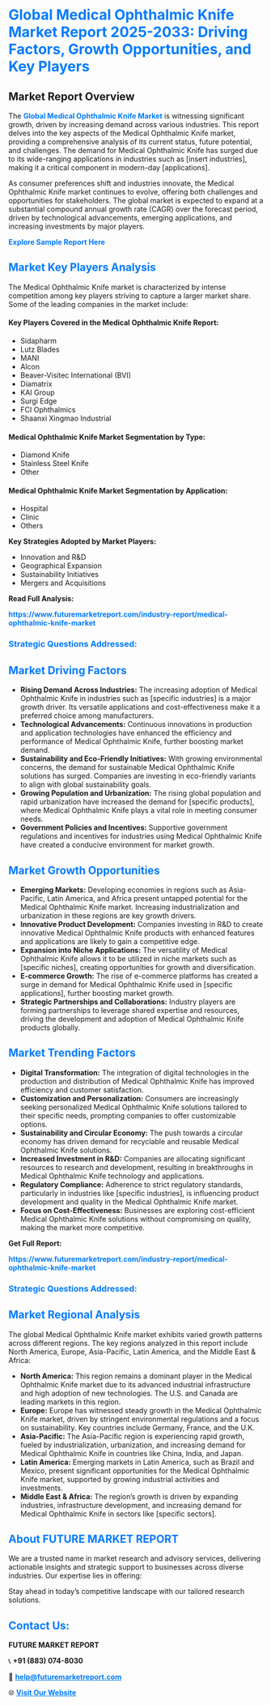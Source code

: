 <h1 style="color: #007BFF;">Global Medical Ophthalmic Knife Market Report 2025-2033: Driving Factors, Growth Opportunities, and Key Players</h1>

<section id="overview">
<h2>Market Report Overview</h2>
<p>The <a href="https://www.futuremarketreport.com/industry-report/medical-ophthalmic-knife-market" style="color: #007BFF; text-decoration: none;"><strong>Global Medical Ophthalmic Knife Market</strong></a> is witnessing significant growth, driven by increasing demand across various industries. This report delves into the key aspects of the Medical Ophthalmic Knife market, providing a comprehensive analysis of its current status, future potential, and challenges. The demand for Medical Ophthalmic Knife has surged due to its wide-ranging applications in industries such as [insert industries], making it a critical component in modern-day [applications].</p>
<p>As consumer preferences shift and industries innovate, the Medical Ophthalmic Knife market continues to evolve, offering both challenges and opportunities for stakeholders. The global market is expected to expand at a substantial compound annual growth rate (CAGR) over the forecast period, driven by technological advancements, emerging applications, and increasing investments by major players.</p>
</section>

<section id="overview">
<p><a href="https://www.futuremarketreport.com/request-sample/reportId=25946" style="color: #007BFF; text-decoration: none;"><strong>Explore Sample Report Here</strong></a></p>
</section>

<section id="key-players">
<h2 style="color: #007BFF;">Market Key Players Analysis</h2>
<p>The Medical Ophthalmic Knife market is characterized by intense competition among key players striving to capture a larger market share. Some of the leading companies in the market include:</p>
<h4>Key Players Covered in the Medical Ophthalmic Knife Report:</h4>
<ul><li>Sidapharm</li><li>Lutz Blades</li><li>MANI</li><li>Alcon</li><li>Beaver-Visitec International (BVI)</li><li>Diamatrix</li><li>KAI Group</li><li>Surgi Edge</li><li>FCI Ophthalmics</li><li>Shaanxi Xingmao Industrial</li></ul>
<h4>Medical Ophthalmic Knife Market Segmentation by Type:</h4>
<ul><li>Diamond Knife</li><li>Stainless Steel Knife</li><li>Other</li></ul>

<h4>Medical Ophthalmic Knife Market Segmentation by Application:</h4>
<ul><li>Hospital</li><li>Clinic</li><li>Others</li></ul>
<p><strong>Key Strategies Adopted by Market Players:</strong></p>
<ul>
<li>Innovation and R&D</li>
<li>Geographical Expansion</li>
<li>Sustainability Initiatives</li>
<li>Mergers and Acquisitions</li>
</ul>
</section>

<section>
<p><strong>Read Full Analysis: </strong></p><a href="https://www.futuremarketreport.com/industry-report/medical-ophthalmic-knife-market" style="color: #007BFF; text-decoration: none;"><strong>https://www.futuremarketreport.com/industry-report/medical-ophthalmic-knife-market</strong></a>
<h3 style="color: #007BFF;">Strategic Questions Addressed:</h3>
</section>

<section id="driving-factors">
<h2 style="color: #007BFF;">Market Driving Factors</h2>
<ul>
<li><strong>Rising Demand Across Industries:</strong> The increasing adoption of Medical Ophthalmic Knife in industries such as [specific industries] is a major growth driver. Its versatile applications and cost-effectiveness make it a preferred choice among manufacturers.</li>
<li><strong>Technological Advancements:</strong> Continuous innovations in production and application technologies have enhanced the efficiency and performance of Medical Ophthalmic Knife, further boosting market demand.</li>
<li><strong>Sustainability and Eco-Friendly Initiatives:</strong> With growing environmental concerns, the demand for sustainable Medical Ophthalmic Knife solutions has surged. Companies are investing in eco-friendly variants to align with global sustainability goals.</li>
<li><strong>Growing Population and Urbanization:</strong> The rising global population and rapid urbanization have increased the demand for [specific products], where Medical Ophthalmic Knife plays a vital role in meeting consumer needs.</li>
<li><strong>Government Policies and Incentives:</strong> Supportive government regulations and incentives for industries using Medical Ophthalmic Knife have created a conducive environment for market growth.</li>
</ul>
</section>

<section id="growth-opportunities">
<h2 style="color: #007BFF;">Market Growth Opportunities</h2>
<ul>
<li><strong>Emerging Markets:</strong> Developing economies in regions such as Asia-Pacific, Latin America, and Africa present untapped potential for the Medical Ophthalmic Knife market. Increasing industrialization and urbanization in these regions are key growth drivers.</li>
<li><strong>Innovative Product Development:</strong> Companies investing in R&D to create innovative Medical Ophthalmic Knife products with enhanced features and applications are likely to gain a competitive edge.</li>
<li><strong>Expansion into Niche Applications:</strong> The versatility of Medical Ophthalmic Knife allows it to be utilized in niche markets such as [specific niches], creating opportunities for growth and diversification.</li>
<li><strong>E-commerce Growth:</strong> The rise of e-commerce platforms has created a surge in demand for Medical Ophthalmic Knife used in [specific applications], further boosting market growth.</li>
<li><strong>Strategic Partnerships and Collaborations:</strong> Industry players are forming partnerships to leverage shared expertise and resources, driving the development and adoption of Medical Ophthalmic Knife products globally.</li>
</ul>
</section>

<section id="trending-factors">
<h2 style="color: #007BFF;">Market Trending Factors</h2>
<ul>
<li><strong>Digital Transformation:</strong> The integration of digital technologies in the production and distribution of Medical Ophthalmic Knife has improved efficiency and customer satisfaction.</li>
<li><strong>Customization and Personalization:</strong> Consumers are increasingly seeking personalized Medical Ophthalmic Knife solutions tailored to their specific needs, prompting companies to offer customizable options.</li>
<li><strong>Sustainability and Circular Economy:</strong> The push towards a circular economy has driven demand for recyclable and reusable Medical Ophthalmic Knife solutions.</li>
<li><strong>Increased Investment in R&D:</strong> Companies are allocating significant resources to research and development, resulting in breakthroughs in Medical Ophthalmic Knife technology and applications.</li>
<li><strong>Regulatory Compliance:</strong> Adherence to strict regulatory standards, particularly in industries like [specific industries], is influencing product development and quality in the Medical Ophthalmic Knife market.</li>
<li><strong>Focus on Cost-Effectiveness:</strong> Businesses are exploring cost-efficient Medical Ophthalmic Knife solutions without compromising on quality, making the market more competitive.</li>
</ul>
</section>

<section>
<p><strong>Get Full Report: </strong></p><a href="https://www.futuremarketreport.com/industry-report/medical-ophthalmic-knife-market" style="color: #007BFF; text-decoration: none;"><strong>https://www.futuremarketreport.com/industry-report/medical-ophthalmic-knife-market</strong></a>
<h3 style="color: #007BFF;">Strategic Questions Addressed:</h3>
</section>


<section id="regional-analysis">
<h2 style="color: #007BFF;">Market Regional Analysis</h2>
<p>The global Medical Ophthalmic Knife market exhibits varied growth patterns across different regions. The key regions analyzed in this report include North America, Europe, Asia-Pacific, Latin America, and the Middle East & Africa:</p>
<ul>
<li><strong>North America:</strong> This region remains a dominant player in the Medical Ophthalmic Knife market due to its advanced industrial infrastructure and high adoption of new technologies. The U.S. and Canada are leading markets in this region.</li>
<li><strong>Europe:</strong> Europe has witnessed steady growth in the Medical Ophthalmic Knife market, driven by stringent environmental regulations and a focus on sustainability. Key countries include Germany, France, and the U.K.</li>
<li><strong>Asia-Pacific:</strong> The Asia-Pacific region is experiencing rapid growth, fueled by industrialization, urbanization, and increasing demand for Medical Ophthalmic Knife in countries like China, India, and Japan.</li>
<li><strong>Latin America:</strong> Emerging markets in Latin America, such as Brazil and Mexico, present significant opportunities for the Medical Ophthalmic Knife market, supported by growing industrial activities and investments.</li>
<li><strong>Middle East & Africa:</strong> The region’s growth is driven by expanding industries, infrastructure development, and increasing demand for Medical Ophthalmic Knife in sectors like [specific sectors].</li>
</ul>
</section>

<footer>
<h2 style="color: #007BFF;">About FUTURE MARKET REPORT</h2>
<p>We are a trusted name in market research and advisory services, delivering actionable insights and strategic support to businesses across diverse industries. Our expertise lies in offering:</p>

<p>Stay ahead in today’s competitive landscape with our tailored research solutions.</p>

<h2 style="color: #007BFF;">Contact Us:</h2>
<p><strong>FUTURE MARKET REPORT</strong></p>
<p>📞 <strong>+91 (883) 074-8030</strong></p>
<p>📧 <strong><a href="mailto:help@futuremarketreport.com" style="color: #007BFF;">help@futuremarketreport.com</a></strong></p>
<p>🌐 <strong><a href="https://www.futuremarketreport.com/" style="color: #007BFF;">Visit Our Website</a></strong></p>
</footer>